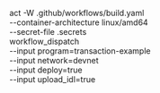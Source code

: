 act -W .github/workflows/build.yaml \
    --container-architecture linux/amd64 \
    --secret-file .secrets \
    workflow_dispatch \
    --input program=transaction-example \
    --input network=devnet \
    --input deploy=true \
    --input upload_idl=true
    